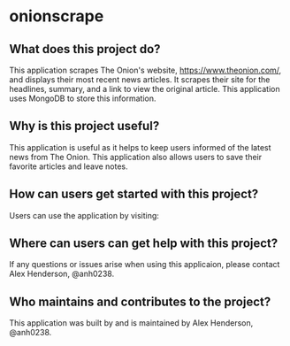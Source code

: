 # onionscrape

## What does this project do?
This application scrapes The Onion's website, https://www.theonion.com/, and displays their most recent news articles. It scrapes their site for the headlines, summary, and a link to view the original article. This application uses MongoDB to store this information.

## Why is this project useful?
This application is useful as it helps to keep users informed of the latest news from The Onion. This application also allows users to save their favorite articles and leave notes.

## How can users get started with this project?
Users can use the application by visiting: 

## Where can users can get help with this project?
If any questions or issues arise when using this applicaion, please contact Alex Henderson, @anh0238.

## Who maintains and contributes to the project?
This application was built by and is maintained by Alex Henderson, @anh0238.
